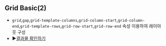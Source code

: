 ## Grid Basic(2)

- `grid`,`gap`,`grid-template-columns`,`grid-column-start`,`grid-column-end`,`grid-template-rows`,`grid-row-start`,`grid-row-end` 속성 이용하여 레이아웃 구성
- ▶[결과물 확인하기](https://BadReligion.tinakim.repl.co)
